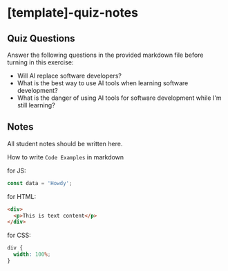 # [template]-quiz-notes

## Quiz Questions

Answer the following questions in the provided markdown file before turning in this exercise:

- Will AI replace software developers?
- What is the best way to use AI tools when learning software development?
- What is the danger of using AI tools for software development while I'm still learning?

## Notes

All student notes should be written here.

How to write `Code Examples` in markdown

for JS:

```js
const data = 'Howdy';
```

for HTML:

```html
<div>
  <p>This is text content</p>
</div>
```

for CSS:

```css
div {
  width: 100%;
}
```
